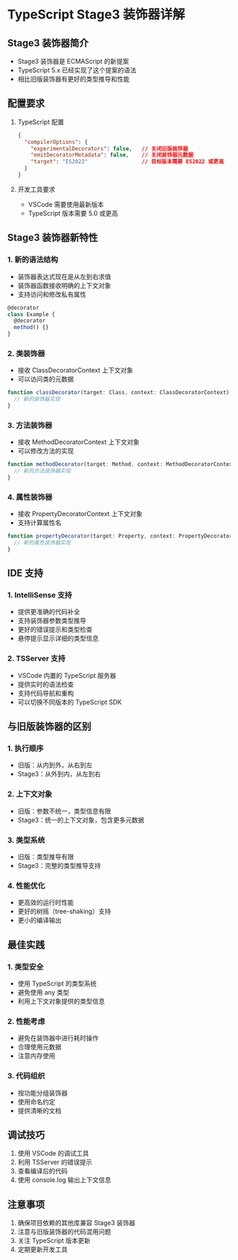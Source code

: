 # TypeScript Stage3 装饰器详解

## Stage3 装饰器简介
- Stage3 装饰器是 ECMAScript 的新提案
- TypeScript 5.x 已经实现了这个提案的语法
- 相比旧版装饰器有更好的类型推导和性能

## 配置要求
1. TypeScript 配置
   ```json
   {
     "compilerOptions": {
       "experimentalDecorators": false,   // 关闭旧版装饰器
       "emitDecoratorMetadata": false,    // 关闭装饰器元数据
       "target": "ES2022"                 // 目标版本需要 ES2022 或更高
     }
   }
   ```

2. 开发工具要求
   - VSCode 需要使用最新版本
   - TypeScript 版本需要 5.0 或更高

## Stage3 装饰器新特性

### 1. 新的语法结构
- 装饰器表达式现在是从左到右求值
- 装饰器函数接收明确的上下文对象
- 支持访问和修改私有属性
```typescript
@decorator
class Example {
  @decorator
  method() {}
}
```

### 2. 类装饰器
- 接收 ClassDecoratorContext 上下文对象
- 可以访问类的元数据
```typescript
function classDecorator(target: Class, context: ClassDecoratorContext) {
  // 新的装饰器实现
}
```

### 3. 方法装饰器
- 接收 MethodDecoratorContext 上下文对象
- 可以修改方法的实现
```typescript
function methodDecorator(target: Method, context: MethodDecoratorContext) {
  // 新的方法装饰器实现
}
```

### 4. 属性装饰器
- 接收 PropertyDecoratorContext 上下文对象
- 支持计算属性名
```typescript
function propertyDecorator(target: Property, context: PropertyDecoratorContext) {
  // 新的属性装饰器实现
}
```

## IDE 支持

### 1. IntelliSense 支持
- 提供更准确的代码补全
- 支持装饰器参数类型推导
- 更好的错误提示和类型检查
- 悬停提示显示详细的类型信息

### 2. TSServer 支持
- VSCode 内置的 TypeScript 服务器
- 提供实时的语法检查
- 支持代码导航和重构
- 可以切换不同版本的 TypeScript SDK

## 与旧版装饰器的区别

### 1. 执行顺序
- 旧版：从内到外，从右到左
- Stage3：从外到内，从左到右

### 2. 上下文对象
- 旧版：参数不统一，类型信息有限
- Stage3：统一的上下文对象，包含更多元数据

### 3. 类型系统
- 旧版：类型推导有限
- Stage3：完整的类型推导支持

### 4. 性能优化
- 更高效的运行时性能
- 更好的树摇（tree-shaking）支持
- 更小的编译输出

## 最佳实践

### 1. 类型安全
- 使用 TypeScript 的类型系统
- 避免使用 any 类型
- 利用上下文对象提供的类型信息

### 2. 性能考虑
- 避免在装饰器中进行耗时操作
- 合理使用元数据
- 注意内存使用

### 3. 代码组织
- 按功能分组装饰器
- 使用命名约定
- 提供清晰的文档

## 调试技巧
1. 使用 VSCode 的调试工具
2. 利用 TSServer 的错误提示
3. 查看编译后的代码
4. 使用 console.log 输出上下文信息

## 注意事项
1. 确保项目依赖的其他库兼容 Stage3 装饰器
2. 注意与旧版装饰器的代码混用问题
3. 关注 TypeScript 版本更新
4. 定期更新开发工具
